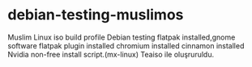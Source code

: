 # debian-testing-muslimos
Muslim Linux iso build profile
Debian testing
flatpak installed,gnome software flatpak plugin installed
chromium installed
cinnamon installed
Nvidia non-free install script.(mx-linux)
Teaiso ile oluşruruldu.
